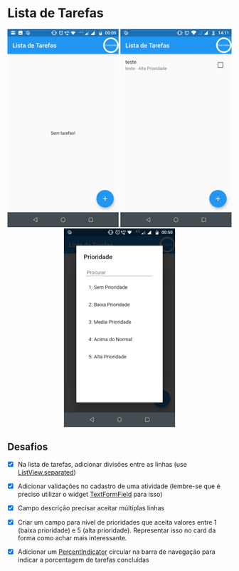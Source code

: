 ﻿# Lista de Tarefas



<p align="center">
    <img src="https://github.com/DouglasOrtizOliveira/todo-list-aulas-flutter/blob/master/images/Screenshot_20191127-000955.png" width="250"/>
    <img src="https://github.com/DouglasOrtizOliveira/todo-list-aulas-flutter/blob/master/images/Screenshot_20191127-141102.png" width="250"/>
    <img src="https://github.com/DouglasOrtizOliveira/todo-list-aulas-flutter/blob/master/images/Screenshot_20191127-005034.png" width="250"/>
</p>




## Desafios

- [x]  Na lista de tarefas, adicionar divisões entre as linhas (use [ListView.separated](https://api.flutter.dev/flutter/widgets/ListView/ListView.separated.html))
- [x]  Adicionar validações no cadastro de uma atividade (lembre-se que é preciso utilizar o widget [TextFormField](https://api.flutter.dev/flutter/material/TextFormField-class.html) para isso)
- [x]  Campo descrição precisar aceitar múltiplas linhas
- [x]  Criar um campo para nível de prioridades que aceita valores entre 1 (baixa prioridade) e 5 (alta prioridade). Representar isso no card da forma como achar mais interessante.
- [x]  Adicionar um [PercentIndicator](https://pub.dev/packages/percent_indicator) circular na barra de navegação para indicar a porcentagem de tarefas concluídas

